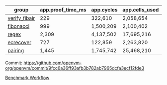 | group | app.proof_time_ms | app.cycles | app.cells_used | leaf.proof_time_ms | leaf.cycles | leaf.cells_used |
| -- | -- | -- | -- | -- | -- | -- |
| [verify_fibair](https://github.com/openvm-org/openvm/blob/benchmark-results/benchmarks-pr/2168/verify_fibair-9fcc6a36ff93afb3b782ab7965dcfa3ecf12fde3.md) | 229 |  322,610 |  2,058,654 |- | - | - |
| [fibonacci](https://github.com/openvm-org/openvm/blob/benchmark-results/benchmarks-pr/2168/fibonacci-9fcc6a36ff93afb3b782ab7965dcfa3ecf12fde3.md) | 999 |  1,500,209 |  2,100,402 |- | - | - |
| [regex](https://github.com/openvm-org/openvm/blob/benchmark-results/benchmarks-pr/2168/regex-9fcc6a36ff93afb3b782ab7965dcfa3ecf12fde3.md) | 2,309 |  4,137,502 |  17,695,216 |- | - | - |
| [ecrecover](https://github.com/openvm-org/openvm/blob/benchmark-results/benchmarks-pr/2168/ecrecover-9fcc6a36ff93afb3b782ab7965dcfa3ecf12fde3.md) | 727 |  122,859 |  2,263,820 |- | - | - |
| [pairing](https://github.com/openvm-org/openvm/blob/benchmark-results/benchmarks-pr/2168/pairing-9fcc6a36ff93afb3b782ab7965dcfa3ecf12fde3.md) | 1,445 |  1,745,742 |  25,468,210 |- | - | - |


Commit: https://github.com/openvm-org/openvm/commit/9fcc6a36ff93afb3b782ab7965dcfa3ecf12fde3

[Benchmark Workflow](https://github.com/openvm-org/openvm/actions/runs/18663564184)

